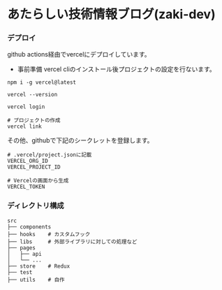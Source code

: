 # あたらしい技術情報ブログ(zaki-dev)

### デプロイ

github actions経由でvercelにデプロイしています。

- 事前準備
  vercel cliのインストール後プロジェクトの設定を行ないます。

```
npm i -g vercel@latest

vercel --version

vercel login

# プロジェクトの作成
vercel link
```

その他、githubで下記のシークレットを登録します。

```
# .vercel/project.jsonに記載
VERCEL_ORG_ID
VERCEL_PROJECT_ID

# Vercelの画面から生成
VERCEL_TOKEN
```

### ディレクトリ構成

```
src
├── components
├── hooks    # カスタムフック
├── libs     # 外部ライブラリに対しての処理など
├── pages
│   ├── api
│   └── ...
├── store    # Redux
├── test
├── utils    # 自作
```
